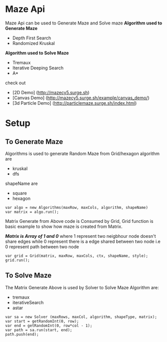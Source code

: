 # Maze Api
Maze Api can be used to Generate Maze and Solve maze
**Algorithm used to Generate Maze**
- Depth First Search
- Randomized Kruskal 

**Algorithm used to Solve Maze**
- Tremaux
- Iterative Deeping Search
- A*

check out 
- [2D Demo] (http://mazecy5.surge.sh)
- [Canvas Demo] (http://mazecy5.surge.sh/example/canvas_demo/)
- [3d Particle Demo] (http://particlemaze.surge.sh/index.html)


# Setup

## To Generate Maze
Algorithms is used to generate Random Maze from Grid/hexagon
algorithm are
- kruskal
- dfs

shapeName are
- square
- hexagon

```
var algo = new Algorithms(maxRow, maxCols, algorithm, shapeName)
var matrix = algo.run();
```

Matrix Generate from Above code is Consumed by Grid, Grid function is basic example to show how maze is created from Matrix.

***Matrix is Array of 1 and 0***
 where 1 represent two neigbhour node doesn't share edges while 0 represent there is a edge shared between two node i.e 0 represent path between two node

```
var grid = Grid(matrix, maxRow, maxCols, ctx, shapeName, style);
grid.run();
```

## To Solve Maze
The Matrix Generate Above is used by Solver to Solve Maze
Algorithm are:
- tremaux
- iterativeSearch
- astar

```
var sa = new Solver (maxRows, maxCol, algorithm, shapeType, matrix);
var start = getRandomInt(0, row);
var end = getRandomInt(0, row*col - 1);
var path = sa.run(start, end);
path.push(end);
```